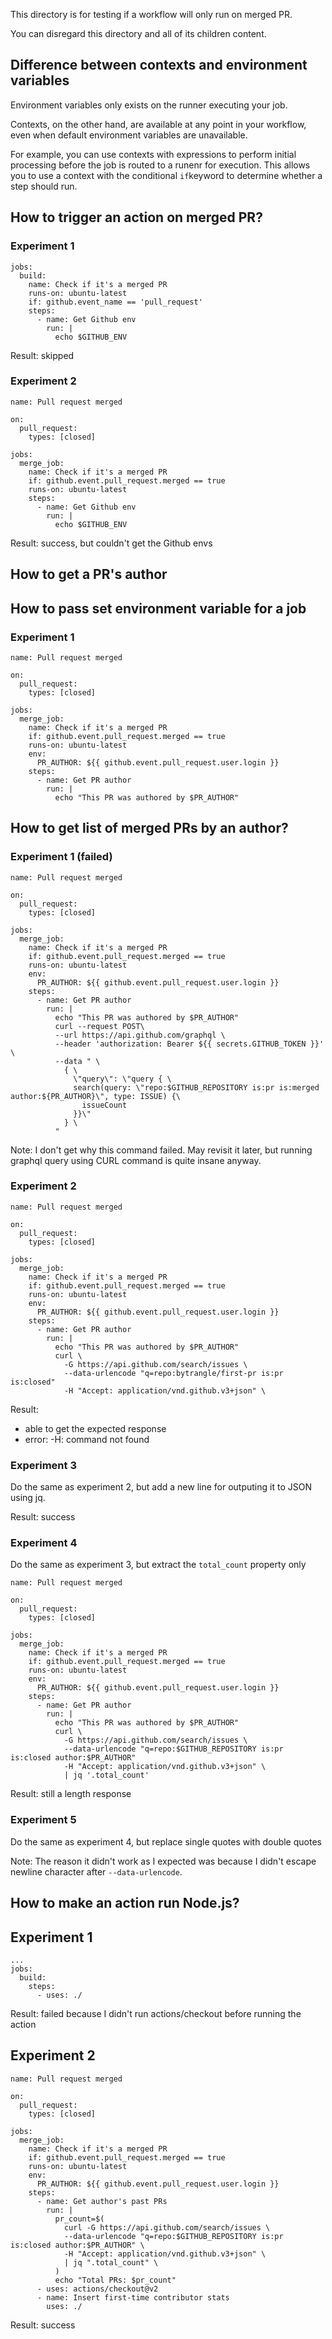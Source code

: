 This directory is for testing if a workflow will only run on merged PR.

You can disregard this directory and all of its children content.

## Difference between contexts and environment variables
Environment variables only exists on the runner executing your job.

Contexts, on the other hand, are available at any point in your workflow, even when default environment variables are unavailable.

For example, you can use contexts with expressions to perform initial processing before the job is routed to a runenr for execution. This allows you to use a context with the conditional `if`keyword to determine whether a step should run.

## How to trigger an action on merged PR?
### Experiment 1
```
jobs:
  build:
    name: Check if it's a merged PR
    runs-on: ubuntu-latest
    if: github.event_name == 'pull_request'
    steps:
      - name: Get Github env
        run: |
          echo $GITHUB_ENV
```
Result: skipped

### Experiment 2
```
name: Pull request merged

on:
  pull_request:
    types: [closed]

jobs:
  merge_job:
    name: Check if it's a merged PR
    if: github.event.pull_request.merged == true
    runs-on: ubuntu-latest
    steps:
      - name: Get Github env
        run: |
          echo $GITHUB_ENV
```

Result: success, but couldn't get the Github envs

## How to get a PR's author

## How to pass set environment variable for a job
### Experiment 1
```
name: Pull request merged

on:
  pull_request:
    types: [closed]

jobs:
  merge_job:
    name: Check if it's a merged PR
    if: github.event.pull_request.merged == true
    runs-on: ubuntu-latest
    env:
      PR_AUTHOR: ${{ github.event.pull_request.user.login }}
    steps:
      - name: Get PR author
        run: |
          echo "This PR was authored by $PR_AUTHOR"
```

## How to get list of merged PRs by an author?

### Experiment 1 (failed)
```
name: Pull request merged

on:
  pull_request:
    types: [closed]

jobs:
  merge_job:
    name: Check if it's a merged PR
    if: github.event.pull_request.merged == true
    runs-on: ubuntu-latest
    env:
      PR_AUTHOR: ${{ github.event.pull_request.user.login }}
    steps:
      - name: Get PR author
        run: |
          echo "This PR was authored by $PR_AUTHOR"
          curl --request POST\
          --url https://api.github.com/graphql \
          --header 'authorization: Bearer ${{ secrets.GITHUB_TOKEN }}' \
          --data " \
            { \
              \"query\": \"query { \
              search(query: \"repo:$GITHUB_REPOSITORY is:pr is:merged author:${PR_AUTHOR}\", type: ISSUE) {\
                issueCount
              }}\"
            } \
          "
```
Note: I don't get why this command failed. May revisit it later, but running graphql query using CURL command is quite insane anyway.

### Experiment 2
```
name: Pull request merged

on:
  pull_request:
    types: [closed]

jobs:
  merge_job:
    name: Check if it's a merged PR
    if: github.event.pull_request.merged == true
    runs-on: ubuntu-latest
    env:
      PR_AUTHOR: ${{ github.event.pull_request.user.login }}
    steps:
      - name: Get PR author
        run: |
          echo "This PR was authored by $PR_AUTHOR"
          curl \
            -G https://api.github.com/search/issues \
            --data-urlencode "q=repo:bytrangle/first-pr is:pr is:closed"
            -H "Accept: application/vnd.github.v3+json" \
```

Result:
- able to get the expected response
- error: -H: command not found

### Experiment 3
Do the same as experiment 2, but add a new line for outputing it to JSON using jq.

Result: success

### Experiment 4
Do the same as experiment 3, but extract the `total_count` property only

```
name: Pull request merged

on:
  pull_request:
    types: [closed]

jobs:
  merge_job:
    name: Check if it's a merged PR
    if: github.event.pull_request.merged == true
    runs-on: ubuntu-latest
    env:
      PR_AUTHOR: ${{ github.event.pull_request.user.login }}
    steps:
      - name: Get PR author
        run: |
          echo "This PR was authored by $PR_AUTHOR"
          curl \
            -G https://api.github.com/search/issues \
            --data-urlencode "q=repo:$GITHUB_REPOSITORY is:pr is:closed author:$PR_AUTHOR"
            -H "Accept: application/vnd.github.v3+json" \
            | jq '.total_count'
```
Result: still a length response

### Experiment 5
Do the same as experiment 4, but replace single quotes with double quotes

Note: The reason it didn't work as I expected was because I didn't escape newline character after `--data-urlencode`.

## How to make an action run Node.js?
## Experiment 1
```
...
jobs:
  build:
    steps:
      - uses: ./
```
Result: failed because I didn't run actions/checkout before running the action

## Experiment 2
```
name: Pull request merged

on:
  pull_request:
    types: [closed]

jobs:
  merge_job:
    name: Check if it's a merged PR
    if: github.event.pull_request.merged == true
    runs-on: ubuntu-latest
    env:
      PR_AUTHOR: ${{ github.event.pull_request.user.login }}
    steps:
      - name: Get author's past PRs
        run: |
          pr_count=$(
            curl -G https://api.github.com/search/issues \
            --data-urlencode "q=repo:$GITHUB_REPOSITORY is:pr is:closed author:$PR_AUTHOR" \
            -H "Accept: application/vnd.github.v3+json" \
            | jq ".total_count" \
          )
          echo "Total PRs: $pr_count"
      - uses: actions/checkout@v2
      - name: Insert first-time contributor stats
        uses: ./
```

Result: success